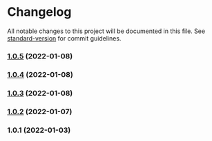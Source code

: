 # Changelog

All notable changes to this project will be documented in this file. See [standard-version](https://github.com/conventional-changelog/standard-version) for commit guidelines.

### [1.0.5](https://github.com/postgood-dev/crm-scrapper/compare/v1.0.4...v1.0.5) (2022-01-08)

### [1.0.4](https://github.com/postgood-dev/crm-scrapper/compare/v1.0.3...v1.0.4) (2022-01-08)

### [1.0.3](https://github.com/postgood-dev/crm-scrapper/compare/v1.0.2...v1.0.3) (2022-01-08)

### [1.0.2](https://github.com/postgood-dev/crm-scrapper/compare/v1.0.1...v1.0.2) (2022-01-07)

### 1.0.1 (2022-01-03)
